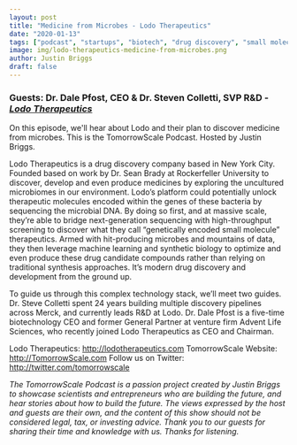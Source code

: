 ```yaml
---
layout: post
title: "Medicine from Microbes - Lodo Therapeutics"
date: "2020-01-13"
tags: ["podcast", "startups", "biotech", "drug discovery", "small molecules", "synthetic biology"]
image: img/lodo-therapeutics-medicine-from-microbes.png
author: Justin Briggs
draft: false
---
```


### Guests: Dr. Dale Pfost, CEO & Dr. Steven Colletti, SVP R&D - [*Lodo Therapeutics*](http://lodotherapeutics.com)

On this episode, we'll hear about Lodo and their plan to discover medicine from microbes. This is the TomorrowScale Podcast. Hosted by Justin Briggs.

Lodo Therapeutics is a drug discovery company based in New York City. Founded based on work by Dr. Sean Brady at Rockerfeller University to discover, develop and even produce medicines by exploring the uncultured microbiomes in our environment. Lodo’s platform could potentially unlock therapeutic molecules encoded within the genes of these bacteria by sequencing the microbial DNA. By doing so first, and at massive scale, they’re able to bridge next-generation sequencing with high-throughput screening to discover what they call “genetically encoded small molecule” therapeutics. Armed with hit-producing microbes and mountains of data, they then leverage machine learning and synthetic biology to optimize and even produce these drug candidate compounds rather than relying on traditional synthesis approaches. It’s modern drug discovery and development from the ground up.

To guide us through this complex technology stack, we’ll meet two guides. Dr. Steve Colletti spent 24 years building multiple discovery pipelines across Merck, and currently leads R&D at Lodo. Dr. Dale Pfost is a five-time biotechnology CEO and former General Partner at venture firm Advent Life Sciences, who recently joined Lodo Therapeutics as CEO and Chairman.

Lodo Therapeutics: http://lodotherapeutics.com
TomorrowScale Website: http://TomorrowScale.com
Follow us on Twitter: http://twitter.com/tomorrowscale

*The TomorrowScale Podcast is a passion project created by Justin Briggs to showcase scientists and entrepreneurs who are building the future, and hear stories about how to build the future. The views expressed by the host and guests are their own, and the content of this show should not be considered legal, tax, or investing advice. Thank you to our guests for sharing their time and knowledge with us.  Thanks for listening.*
